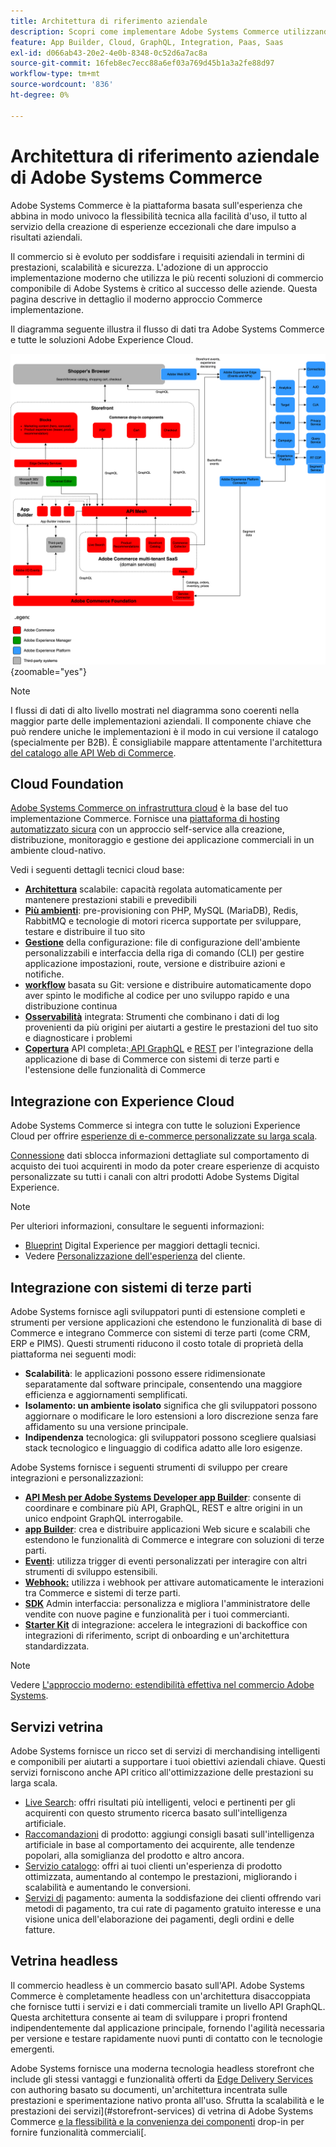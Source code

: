 ```yaml
---
title: Architettura di riferimento aziendale
description: Scopri come implementare Adobe Systems Commerce utilizzando la più recente tecnologia di commercio componibile di Adobe Systems.
feature: App Builder, Cloud, GraphQL, Integration, Paas, Saas
exl-id: d066ab43-20e2-4e0b-8348-0c52d6a7ac8a
source-git-commit: 16feb8ec7ecc88a6ef03a769d45b1a3a2fe88d97
workflow-type: tm+mt
source-wordcount: '836'
ht-degree: 0%

---
```


# Architettura di riferimento aziendale di Adobe Systems Commerce

Adobe Systems Commerce è la piattaforma basata sull&#39;esperienza che abbina in modo univoco la flessibilità tecnica alla facilità d&#39;uso, il tutto al servizio della creazione di esperienze eccezionali che dare impulso a risultati aziendali.

Il commercio si è evoluto per soddisfare i requisiti aziendali in termini di prestazioni, scalabilità e sicurezza. L&#39;adozione di un approccio implementazione moderno che utilizza le più recenti soluzioni di commercio componibile di Adobe Systems è critico al successo delle aziende. Questa pagina descrive in dettaglio il moderno approccio Commerce implementazione.

Il diagramma seguente illustra il flusso di dati tra Adobe Systems Commerce e tutte le soluzioni Adobe Experience Cloud.

![Diagramma architetturale che mostra come Adobe Systems Commerce si connette alle soluzioni Experience Cloud](../../assets/playbooks/commerce-architecture-v3.svg){zoomable="yes"}

>[!NOTE]
>
>I flussi di dati di alto livello mostrati nel diagramma sono coerenti nella maggior parte delle implementazioni aziendali. Il componente chiave che può rendere uniche le implementazioni è il modo in cui versione il catalogo (specialmente per B2B). È consigliabile mappare attentamente l&#39;architettura [del catalogo alle API Web di Commerce](https://developer.adobe.com/commerce/webapi/get-started/).

## Cloud Foundation

[Adobe Systems Commerce on infrastruttura cloud](https://experienceleague.adobe.com/en/docs/commerce-cloud-service/user-guide/overview) è la base del tuo implementazione Commerce. Fornisce una [piattaforma di hosting automatizzato sicura](../../security-and-compliance/shared-responsibility.md) con un approccio self-service alla creazione, distribuzione, monitoraggio e gestione dei applicazione commerciali in un ambiente cloud-nativo.

Vedi i seguenti dettagli tecnici cloud base:

- [**Architettura**](https://experienceleague.adobe.com/en/docs/commerce-cloud-service/user-guide/architecture/scaled-architecture) scalabile: capacità regolata automaticamente per mantenere prestazioni stabili e prevedibili
- [**Più ambienti**](https://experienceleague.adobe.com/en/docs/commerce-cloud-service/user-guide/architecture/pro-architecture): pre-provisioning con PHP, MySQL (MariaDB), Redis, RabbitMQ e tecnologie di motori ricerca supportate per sviluppare, testare e distribuire il tuo sito
- [**Gestione**](https://experienceleague.adobe.com/en/docs/commerce-cloud-service/user-guide/configure/overview) della configurazione: file di configurazione dell&#39;ambiente personalizzabili e interfaccia della riga di comando (CLI) per gestire applicazione impostazioni, route, versione e distribuire azioni e notifiche.
- [**workflow**](https://experienceleague.adobe.com/en/docs/commerce-cloud-service/user-guide/architecture/pro-develop-deploy-workflow) basata su Git: versione e distribuire automaticamente dopo aver spinto le modifiche al codice per uno sviluppo rapido e una distribuzione continua
- [**Osservabilità**](https://experienceleague.adobe.com/en/docs/commerce-cloud-service/user-guide/monitor/performance) integrata: Strumenti che combinano i dati di log provenienti da più origini per aiutarti a gestire le prestazioni del tuo sito e diagnosticare i problemi
- [**Copertura**](https://developer.adobe.com/commerce/webapi/get-started/) API completa:[ API GraphQL](https://developer.adobe.com/commerce/webapi/graphql/) e [REST](https://developer.adobe.com/commerce/webapi/rest) per l&#39;integrazione della applicazione di base di Commerce con sistemi di terze parti e l&#39;estensione delle funzionalità di Commerce

## Integrazione con Experience Cloud

Adobe Systems Commerce si integra con tutte le soluzioni Experience Cloud per offrire [esperienze di e-commerce personalizzate su larga scala](https://experienceleague.adobe.com/en/docs/commerce-admin/customers/customers-menu/personalize-scale#customers-menu).

[Connessione](https://experienceleague.adobe.com/en/docs/commerce/data-connection/overview) dati sblocca informazioni dettagliate sul comportamento di acquisto dei tuoi acquirenti in modo da poter creare esperienze di acquisto personalizzate su tutti i canali con altri prodotti Adobe Systems Digital Experience.

>[!NOTE]
>
>Per ulteriori informazioni, consultare le seguenti informazioni:
>
>- [Blueprint](https://experienceleague.adobe.com/en/docs/blueprints-learn/architecture/overview) Digital Experience per maggiori dettagli tecnici.
>- Vedere [Personalizzazione dell&#39;esperienza](https://experienceleague.adobe.com/en/docs/events/the-skill-exchange-recordings/commerce/aug2024/personalization) del cliente.


## Integrazione con sistemi di terze parti

Adobe Systems fornisce agli sviluppatori punti di estensione completi e strumenti per versione applicazioni che estendono le funzionalità di base di Commerce e integrano Commerce con sistemi di terze parti (come CRM, ERP e PIMS). Questi strumenti riducono il costo totale di proprietà della piattaforma nei seguenti modi:

- **Scalabilità**: le applicazioni possono essere ridimensionate separatamente dal software principale, consentendo una maggiore efficienza e aggiornamenti semplificati.
- **Isolamento: un ambiente isolato** significa che gli sviluppatori possono aggiornare o modificare le loro estensioni a loro discrezione senza fare affidamento su una versione principale.
- **Indipendenza** tecnologica: gli sviluppatori possono scegliere qualsiasi stack tecnologico e linguaggio di codifica adatto alle loro esigenze.

Adobe Systems fornisce i seguenti strumenti di sviluppo per creare integrazioni e personalizzazioni:

- [**API Mesh per Adobe Systems Developer app Builder**](https://developer.adobe.com/graphql-mesh-gateway/): consente di coordinare e combinare più API, GraphQL, REST e altre origini in un unico endpoint GraphQL interrogabile.
- [**app Builder**](https://developer.adobe.com/app-builder/docs/overview/): crea e distribuire applicazioni Web sicure e scalabili che estendono le funzionalità di Commerce e integrare con soluzioni di terze parti.
- [**Eventi**](https://developer.adobe.com/commerce/extensibility/events/): utilizza trigger di eventi personalizzati per interagire con altri strumenti di sviluppo estensibili.
- [**Webhook:**](https://developer.adobe.com/commerce/extensibility/webhooks/) utilizza i webhook per attivare automaticamente le interazioni tra Commerce e sistemi di terze parti.
- [**SDK**](https://developer.adobe.com/commerce/extensibility/admin-ui-sdk/) Admin interfaccia: personalizza e migliora l&#39;amministratore delle vendite con nuove pagine e funzionalità per i tuoi commercianti.
- [**Starter Kit**](https://developer.adobe.com/commerce/extensibility/starter-kit/) di integrazione: accelera le integrazioni di backoffice con integrazioni di riferimento, script di onboarding e un&#39;architettura standardizzata.

>[!NOTE]
>
>Vedere [L&#39;approccio moderno: estendibilità effettiva nel commercio Adobe Systems](https://experienceleague.adobe.com/en/docs/events/the-skill-exchange-recordings/commerce/aug2024/extensibility).

## Servizi vetrina

Adobe Systems fornisce un ricco set di servizi di merchandising intelligenti e componibili per aiutarti a supportare i tuoi obiettivi aziendali chiave. Questi servizi forniscono anche API critico all&#39;ottimizzazione delle prestazioni su larga scala.

- [Live Search](https://experienceleague.adobe.com/en/docs/commerce/live-search/overview): offri risultati più intelligenti, veloci e pertinenti per gli acquirenti con questo strumento ricerca basato sull&#39;intelligenza artificiale.
- [Raccomandazioni](https://experienceleague.adobe.com/en/docs/commerce/product-recommendations/overview) di prodotto: aggiungi consigli basati sull&#39;intelligenza artificiale in base al comportamento dei acquirente, alle tendenze popolari, alla somiglianza del prodotto e altro ancora.
- [Servizio catalogo](https://experienceleague.adobe.com/en/docs/commerce/catalog-service/guide-overview): offri ai tuoi clienti un&#39;esperienza di prodotto ottimizzata, aumentando al contempo le prestazioni, migliorando i scalabilità e aumentando le conversioni.
- [Servizi di](https://experienceleague.adobe.com/en/docs/commerce/payment-services/guide-overview) pagamento: aumenta la soddisfazione dei clienti offrendo vari metodi di pagamento, tra cui rate di pagamento gratuito interesse e una visione unica dell&#39;elaborazione dei pagamenti, degli ordini e delle fatture.

## Vetrina headless

Il commercio headless è un commercio basato sull&#39;API. Adobe Systems Commerce è completamente headless con un&#39;architettura disaccoppiata che fornisce tutti i servizi e i dati commerciali tramite un livello API GraphQL. Questa architettura consente ai team di sviluppare i propri frontend indipendentemente dal applicazione principale, fornendo l&#39;agilità necessaria per versione e testare rapidamente nuovi punti di contatto con le tecnologie emergenti.

Adobe Systems fornisce una moderna tecnologia headless storefront che include gli stessi vantaggi e funzionalità offerti da [Edge Delivery Services](https://www.aem.live/home) con authoring basato su documenti, un&#39;architettura incentrata sulle prestazioni e sperimentazione nativo pronta all&#39;uso. Sfrutta la scalabilità e le prestazioni dei servizi](#storefront-services) di vetrina di Adobe Systems Commerce [e la flessibilità e la convenienza dei componenti](https://experienceleague.adobe.com/developer/commerce/storefront/) drop-in per fornire funzionalità commerciali[.

